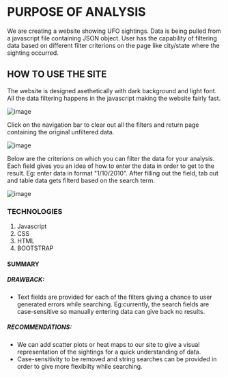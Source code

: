 # PURPOSE OF ANALYSIS
We are creating a website showing UFO sightings. Data is being pulled from a javascript file containing JSON object. User has the capability of filtering data based on different filter criterions on the page like city/state where the sighting occurred. 

## HOW TO USE THE SITE
The website is designed asethetically with dark background and light font. All the data filtering happens in the javascript making the website fairly fast.

![image](https://user-images.githubusercontent.com/82654977/124367289-efcba980-dc23-11eb-8aff-e2235716ce3b.png)

Click on the navigation bar to clear out all the filters and return page containing the original unfiltered data.

![image](https://user-images.githubusercontent.com/82654977/124367267-aaa77780-dc23-11eb-8dfb-c4cd3fe98dd3.png)

Below are the criterions on which you can filter the data for your analysis. Each field gives you an idea of how to enter the data in order to get to the result. Eg: enter data in format "1/10/2010". After filling out the field, tab out and table data gets filterd based on the search term.

![image](https://user-images.githubusercontent.com/82654977/124367245-7a5fd900-dc23-11eb-8739-69a5fd8ea294.png)


### TECHNOLOGIES 

1. Javascript
2. CSS
3. HTML
4. BOOTSTRAP 

#### SUMMARY
##### **DRAWBACK:**
* Text fields are provided for each of the filters giving a chance to user generated errors while searching. Eg:currently, the search fields are case-sensitive so manually entering data can give back no results.

##### **RECOMMENDATIONS:**
* We can add scatter plots or heat maps to our site to give a visual representation of the sightings for a quick understanding of data.
* Case-sensitivity to be removed and string searches can be provided in order to give more flexibilty while searching.

